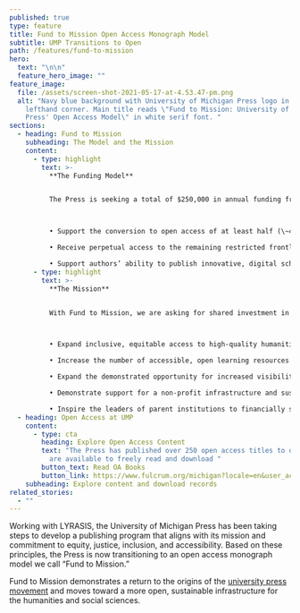 ```yaml
---
published: true
type: feature
title: Fund to Mission Open Access Monograph Model
subtitle: UMP Transitions to Open
path: /features/fund-to-mission
hero:
  text: "\n\n"
  feature_hero_image: ""
feature_image:
  file: /assets/screen-shot-2021-05-17-at-4.53.47-pm.png
  alt: "Navy blue background with University of Michigan Press logo in upper
    lefthand corner. Main title reads \"Fund to Mission: University of Michigan
    Press' Open Access Model\" in white serif font. "
sections:
  - heading: Fund to Mission
    subheading: The Model and the Mission
    content:
      - type: highlight
        text: >-
          **The Funding Model**


          The Press is seeking a total of $250,000 in annual funding from the library community as it transitions to open. After extensive consultation with libraries, we have adopted a simple approach to reach our annual funding goal. By committing to purchase one of the UMP EBC packages, libraries:



          • Support the conversion to open access of at least half (\~45) of University of Michigan Press scholarly monographs in 2022. (We will expand this percentage if we realize our full goal, and will build on it in succeeding years);

          • Receive perpetual access to the remaining restricted frontlist titles and term access to the backlist (\~1,500 titles), which will otherwise remain closed to non-purchasers;

          • Support authors’ ability to publish innovative, digital scholarship leveraging the next-generation, open-source [Fulcrum platform](fulcrum.org).
      - type: highlight
        text: >-
          **The Mission**


          With Fund to Mission, we are asking for shared investment in strengthening humanities and social sciences infrastructure and scholarship. Through a transparent model that fits with existing library workflows and provides unique benefits to supporters, we hope to:



          • Expand inclusive, equitable access to high-quality humanities and qualitative social science scholarship for diverse, global audiences;

          • Increase the number of accessible, open learning resources for students that are instantly available, downloadable, and free of DRM restrictions;

          • Expand the demonstrated opportunity for increased visibility and impact that open access provides to all authors, without the inequities of “pay to publish”;

          • Demonstrate support for a non-profit infrastructure and sustainable business model, on a platform that already hosts other university press content and collections;

          • Inspire the leaders of parent institutions to financially support their presses in more sustainable and open approaches to monograph publishing.
  - heading: Open Access at UMP
    content:
      - type: cta
        heading: Explore Open Access Content
        text: "The Press has published over 250 open access titles to date. These titles
          are available to freely read and download "
        button_text: Read OA Books
        button_link: https://www.fulcrum.org/michigan?locale=en&user_access=oa
    subheading: Explore content and download records
related_stories:
  - ""
---
```

Working with LYRASIS, the University of Michigan Press has been taking steps to develop a publishing program that aligns with its mission and commitment to equity, justice, inclusion, and accessibility. Based on these principles, the Press is now transitioning to an open access monograph model we call “Fund to Mission.” 

Fund to Mission demonstrates a return to the origins of the [university press movement](https://aupresses.org/the-value-of-university-presses/) and moves toward a
more open, sustainable infrastructure for the humanities and social sciences.
